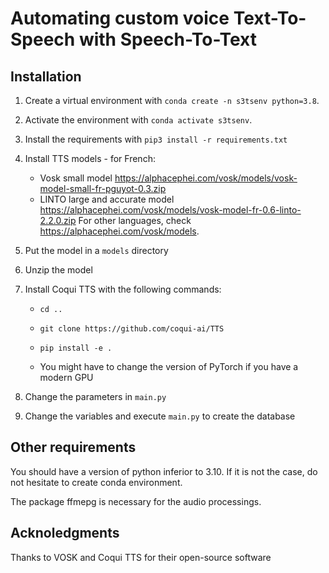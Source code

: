 # Automating custom voice Text-To-Speech with Speech-To-Text

## Installation

1. Create a virtual environment with `conda create -n s3tsenv python=3.8`.

2. Activate the environment with `conda activate s3tsenv`.

3. Install the requirements with `pip3 install -r requirements.txt`

3. Install TTS models - for French:
    - Vosk small model https://alphacephei.com/vosk/models/vosk-model-small-fr-pguyot-0.3.zip
    - LINTO large and accurate model https://alphacephei.com/vosk/models/vosk-model-fr-0.6-linto-2.2.0.zip
    For other languages, check https://alphacephei.com/vosk/models.

4. Put the model in a `models` directory

5. Unzip the model

6. Install Coqui TTS with the following commands:

    - `cd ..`

    - `git clone https://github.com/coqui-ai/TTS`

    - `pip install -e .`
    
    - You might have to change the version of PyTorch if you have a modern GPU

7. Change the parameters in `main.py`

8. Change the variables and execute `main.py` to create the database

## Other requirements

You should have a version of python inferior to 3.10. If it is not the case, do not hesitate to create conda environment.

The package ffmepg is necessary for the audio processings.

## Acknoledgments

Thanks to VOSK and Coqui TTS for their open-source software